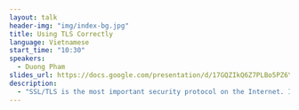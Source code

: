 ```yaml
---
layout: talk
header-img: "img/index-bg.jpg"
title: Using TLS Correctly
language: Vietnamese
start_time: "10:30"
speakers:
  - Duong Pham
slides_url: https://docs.google.com/presentation/d/17GQZIkQ6Z7PLBo5PZ6YlMsItMPmEQ7IATUoe0pC0G6g/pub?start=true&loop=false&delayms=3000
description:
  - "SSL/TLS is the most important security protocol on the Internet. It has been deployed in Vietnam and worldwide to protect financial transactions, personal data, and other sensitive information. Unfortunately, I found that many systems, especially in Vietnam, are using the protocol incorrectly. In this talk, I will present the common SSL/TLS issues found at major banks and payment gateways in Vietnam, even though most of them are spending thousands of dollars per year on certificates. I will show how to fix the issues, and get an A+ rating from Qualys SSL Lab, and be as secure as www.google.com or www.facebook.com with a budget as little as $15/year."
---
```

